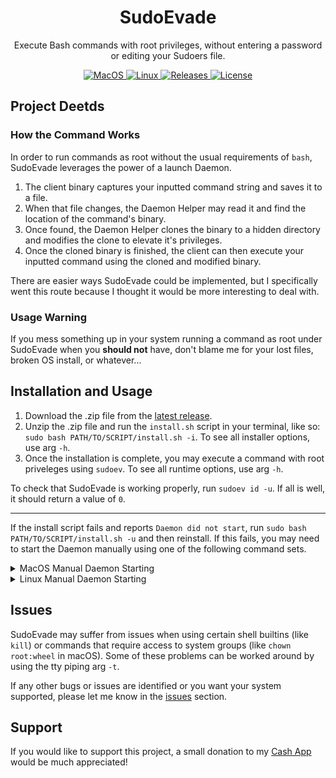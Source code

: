 <h1 align="center" style="">SudoEvade</h1>

<p align="center">
   Execute Bash commands with root privileges, without entering a password or editing your Sudoers file.

</p>

<p align="center">
    <a href="">
       <img alt="MacOS" src="https://img.shields.io/badge/MacOS-x86/arm64-red.svg"/>
    </a>
    <a href="">
       <img alt="Linux" src="https://img.shields.io/badge/Linux-Ubuntu/Debian+-violet.svg"/>
    </a>
    <a href="https://github.com/BitesPotatoBacks/SudoEvade/releases">
        <img alt="Releases" src="https://img.shields.io/github/release/BitesPotatoBacks/SudoEvade.svg"/>
    </a>
    <a href="https://github.com/BitesPotatoBacks/SudoEvade/blob/main/LICENSE">
        <img alt="License" src="https://img.shields.io/github/license/BitesPotatoBacks/SudoEvade.svg"/>
    </a>
<!--     <a href="https://cash.app/$bitespotatobacks">
        <img alt="License" src="https://img.shields.io/badge/donate-Cash_App-default.svg"/>
    </a> -->
    <br>
</p>

## Project Deetds
### How the Command Works
In order to run commands as root without the usual requirements of `bash`, SudoEvade leverages the power of a launch Daemon.

1. The client binary captures your inputted command string and saves it to a file.
2. When that file changes, the Daemon Helper may read it and find the location of the command's binary.
3. Once found, the Daemon Helper clones the binary to a hidden directory and modifies the clone to elevate it's privileges.
4. Once the cloned binary is finished, the client can then execute your inputted command using the cloned and modified binary.

There are easier ways SudoEvade could be implemented, but I specifically went this route because I thought it would be more interesting to deal with.

### Usage Warning
If you mess something up in your system running a command as root under SudoEvade when you **should not** have, don't blame me for your lost files, broken OS install, or whatever...

## Installation and Usage
1. Download the .zip file from the [latest release](https://github.com/BitesPotatoBacks/SudoEvade/releases).
2. Unzip the .zip file and run the `install.sh` script in your terminal, like so: `sudo bash PATH/TO/SCRIPT/install.sh -i`. To see all installer options, use arg `-h`.
3. Once the installation is complete, you may execute a command with root priveleges using `sudoev`. To see all runtime options, use arg `-h`.

To check that SudoEvade is working properly, run `sudoev id -u`. If all is well, it should return a value of `0`.
___

If the install script fails and reports `Daemon did not start`, run `sudo bash PATH/TO/SCRIPT/install.sh -u` and then reinstall. If this fails, you may need to start the Daemon manually using one of the following command sets.
<details>
   
<summary>MacOS Manual Daemon Starting</summary>
   
```
sudo chmod 600 /Library/LaunchDaemons/com.bitespotatobacks.SudoEvade.plist
sudo launchctl load -w /Library/LaunchDaemons/com.bitespotatobacks.SudoEvade.plist
sudo launchctl start -w /Library/LaunchDaemons/com.bitespotatobacks.SudoEvade.plist
```
   
   Make sure the Daemon is running by checking `sudo launchctl list | grep "com.bitespotatobacks.SudoEvade"`.. 

</details>

<details>

<summary>Linux Manual Daemon Starting</summary>
   
```
sudo chmod 664 /etc/systemd/system/com.bitespotatobacks.SudoEvade.service
sudo systemctl daemon-reload
sudo systemctl start com.bitespotatobacks.SudoEvade
sudo systemctl enable com.bitespotatobacks.SudoEvade
 ```
   
   Make sure the Daemon is running by checking `systemctl | grep "com.bitespotatobacks.SudoEvade"`. 
   
</details>
  
## Issues
SudoEvade may suffer from issues when using certain shell builtins (like `kill`) or commands that require access to system groups (like `chown root:wheel` in macOS). Some of these problems can be worked around by using the tty piping arg `-t`.

If any other bugs or issues are identified or you want your system supported, please let me know in the [issues](https://github.com/BitesPotatoBacks/SudoEvade/issues) section.

## Support
If you would like to support this project, a small donation to my [Cash App](https://cash.app/$bitespotatobacks) would be much appreciated!

